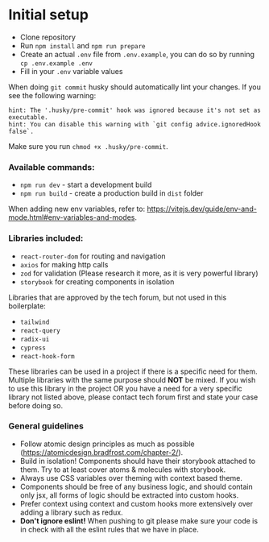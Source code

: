 # Initial setup

- Clone repository
- Run `npm install` and `npm run prepare`
- Create an actual `.env` file from `.env.example`, you can do so by running `cp .env.example .env`
- Fill in your `.env` variable values

When doing `git commit` husky should automatically lint your changes. If you see the following warning:
```
hint: The '.husky/pre-commit' hook was ignored because it's not set as executable.
hint: You can disable this warning with `git config advice.ignoredHook false`.
```
Make sure you run `chmod +x .husky/pre-commit`.


### Available commands:
- `npm run dev` - start a development build
- `npm run build` - create a production build in `dist` folder

When adding new env variables, refer to: https://vitejs.dev/guide/env-and-mode.html#env-variables-and-modes.

### Libraries included:
- `react-router-dom` for routing and navigation
- `axios` for making http calls
- `zod` for validation (Please research it more, as it is very powerful library)
- `storybook` for creating components in isolation

Libraries that are approved by the tech forum, but not used in this boilerplate:
- `tailwind`
- `react-query`
- `radix-ui`
- `cypress`
- `react-hook-form`

These libraries can be used in a project if there is a specific need for them. Multiple libraries with the same purpose should **NOT** be mixed. 
If you wish to use this library in the project OR you have a need for a very specific library not listed above, please contact tech forum first and state your case before doing so.


### General guidelines
- Follow atomic design principles as much as possible (https://atomicdesign.bradfrost.com/chapter-2/).
- Build in isolation! Components should have their storybook attached to them. Try to at least cover atoms & molecules with storybook.
- Always use CSS variables over theming with context based theme.
- Components should be free of any business logic, and should contain only jsx, all forms of logic should be extracted into custom hooks.
- Prefer context using context and custom hooks more extensively over adding a library such as redux.
- **Don't ignore eslint!** When pushing to git please make sure your code is in check with all the eslint rules that we have in place.
